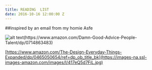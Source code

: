 ```yaml
---
title: READING  LIST
date: 2016-10-16 12:00:00 Z
---
```


##inspired by an email from my homie Asfe


![alt text](https://images-na.ssl-images-amazon.com/images/I/417IJocJHFL.jpg "https://www.amazon.com/Damn-Good-Advice-People-Talent/dp/0714863483")(https://www.amazon.com/Damn-Good-Advice-People-Talent/dp/0714863483)

[https://www.amazon.com/The-Design-Everyday-Things-Expanded/dp/0465050654/ref=dp_ob_title_bk](https://images-na.ssl-images-amazon.com/images/I/417eQ5d7FiL.jpg)